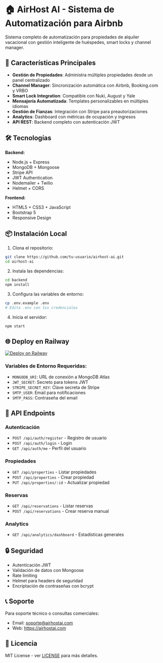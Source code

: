 # 🏠 AirHost AI - Sistema de Automatización para Airbnb

Sistema completo de automatización para propiedades de alquiler vacacional con gestión inteligente de huéspedes, smart locks y channel manager.

## 🚀 Características Principales

- **Gestión de Propiedades**: Administra múltiples propiedades desde un panel centralizado
- **Channel Manager**: Sincronización automática con Airbnb, Booking.com y VRBO
- **Smart Lock Integration**: Compatible con Nuki, August y Yale
- **Mensajería Automatizada**: Templates personalizables en múltiples idiomas
- **Gestión de Fianzas**: Integración con Stripe para preautorizaciones
- **Analytics**: Dashboard con métricas de ocupación y ingresos
- **API REST**: Backend completo con autenticación JWT

## 🛠️ Tecnologías

**Backend:**
- Node.js + Express
- MongoDB + Mongoose
- Stripe API
- JWT Authentication
- Nodemailer + Twilio
- Helmet + CORS

**Frontend:**
- HTML5 + CSS3 + JavaScript
- Bootstrap 5
- Responsive Design

## 📦 Instalación Local

1. Clona el repositorio:
```bash
git clone https://github.com/tu-usuario/airhost-ai.git
cd airhost-ai
```

2. Instala las dependencias:
```bash
cd backend
npm install
```

3. Configura las variables de entorno:
```bash
cp .env.example .env
# Edita .env con tus credenciales
```

4. Inicia el servidor:
```bash
npm start
```

## 🌐 Deploy en Railway

[![Deploy on Railway](https://railway.app/button.svg)](https://railway.app/template/your-template)

### Variables de Entorno Requeridas:

- `MONGODB_URI`: URL de conexión a MongoDB Atlas
- `JWT_SECRET`: Secreto para tokens JWT
- `STRIPE_SECRET_KEY`: Clave secreta de Stripe
- `SMTP_USER`: Email para notificaciones
- `SMTP_PASS`: Contraseña del email

## 📖 API Endpoints

### Autenticación
- `POST /api/auth/register` - Registro de usuario
- `POST /api/auth/login` - Login
- `GET /api/auth/me` - Perfil del usuario

### Propiedades  
- `GET /api/properties` - Listar propiedades
- `POST /api/properties` - Crear propiedad
- `PUT /api/properties/:id` - Actualizar propiedad

### Reservas
- `GET /api/reservations` - Listar reservas
- `POST /api/reservations` - Crear reserva manual

### Analytics
- `GET /api/analytics/dashboard` - Estadísticas generales

## 🔒 Seguridad

- Autenticación JWT
- Validación de datos con Mongoose
- Rate limiting
- Helmet para headers de seguridad
- Encriptación de contraseñas con bcrypt

## 📞 Soporte

Para soporte técnico o consultas comerciales:
- Email: soporte@airhostai.com
- Web: https://airhostai.com

## 📄 Licencia

MIT License - ver [LICENSE](LICENSE) para más detalles.